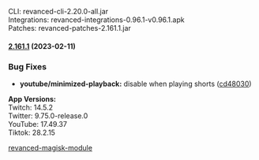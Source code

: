 CLI: revanced-cli-2.20.0-all.jar  
Integrations: revanced-integrations-0.96.1-v0.96.1.apk  
Patches: revanced-patches-2.161.1.jar  

#### [2.161.1](https://github.com/revanced/revanced-patches/compare/v2.161.0...v2.161.1) (2023-02-11)
### Bug Fixes
* **youtube/minimized-playback:** disable when playing shorts ([cd48030](https://github.com/revanced/revanced-patches/commit/cd48030cada3666d0159ad25711c20045a8a70c7))

  
**App Versions:**  
Twitch: 14.5.2  
Twitter: 9.75.0-release.0  
YouTube: 17.49.37  
Tiktok: 28.2.15  

[revanced-magisk-module](https://github.com/j-hc/revanced-magisk-module)  
